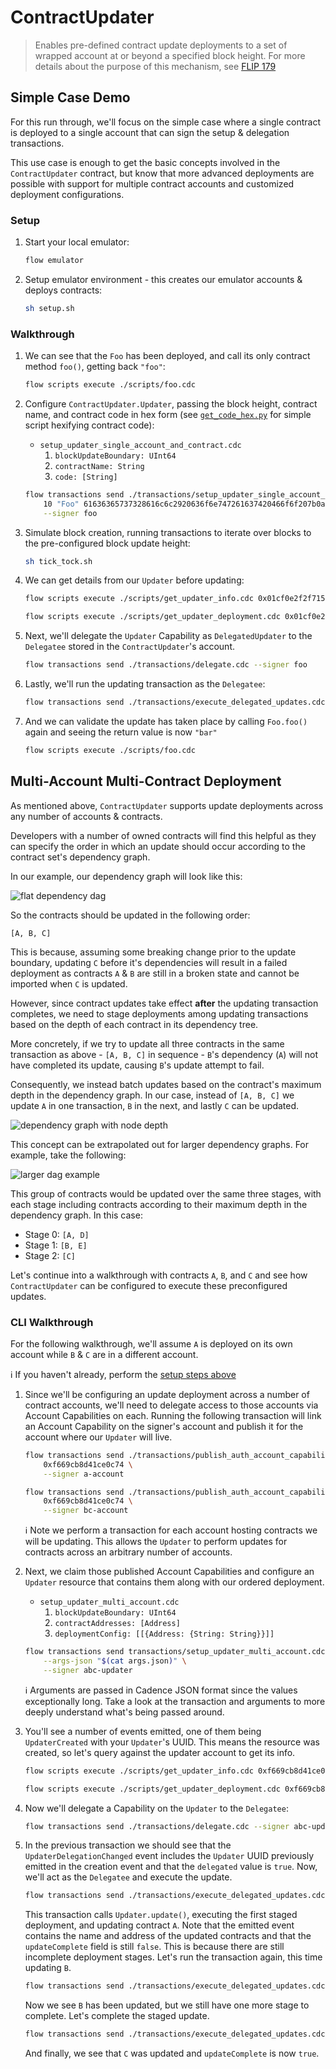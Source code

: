 # ContractUpdater

> Enables pre-defined contract update deployments to a set of wrapped account at or beyond a specified block height. For
> more details about the purpose of this mechanism, see [FLIP 179](https://github.com/onflow/flips/pull/179)

## Simple Case Demo

For this run through, we'll focus on the simple case where a single contract is deployed to a single account that can
sign the setup & delegation transactions. 

This use case is enough to get the basic concepts involved in the `ContractUpdater` contract, but know that more
advanced deployments are possible with support for multiple contract accounts and customized deployment configurations.

### Setup

1. Start your local emulator:

    ```sh
    flow emulator
    ```

1. Setup emulator environment - this creates our emulator accounts & deploys contracts:

    ```sh
    sh setup.sh
    ```

### Walkthrough

1. We can see that the `Foo` has been deployed, and call its only contract method `foo()`, getting back `"foo"`:

    ```sh
    flow scripts execute ./scripts/foo.cdc
    ```

1. Configure `ContractUpdater.Updater`, passing the block height, contract name, and contract code in hex form (see
   [`get_code_hex.py`](./src/get_code_hex.py) for simple script hexifying contract code):
    - `setup_updater_single_account_and_contract.cdc`
        1. `blockUpdateBoundary: UInt64`
        1. `contractName: String`
        1. `code: [String]`

    ```sh
    flow transactions send ./transactions/setup_updater_single_account_and_contract.cdc \
        10 "Foo" 61636365737328616c6c2920636f6e747261637420466f6f207b0a2020202061636365737328616c6c2920766965772066756e20666f6f28293a20537472696e67207b0a202020202020202072657475726e2022626172220a202020207d0a7d \
        --signer foo
    ```

1. Simulate block creation, running transactions to iterate over blocks to the pre-configured block update height:

    ```sh
    sh tick_tock.sh
    ```

1. We can get details from our `Updater` before updating:

    ```sh
    flow scripts execute ./scripts/get_updater_info.cdc 0x01cf0e2f2f715450
    ```

    ```sh
    flow scripts execute ./scripts/get_updater_deployment.cdc 0x01cf0e2f2f715450
    ```

1. Next, we'll delegate the `Updater` Capability as `DelegatedUpdater` to the `Delegatee` stored in the `ContractUpdater`'s account.

    ```sh
    flow transactions send ./transactions/delegate.cdc --signer foo
    ```

1. Lastly, we'll run the updating transaction as the `Delegatee`:

    ```sh
    flow transactions send ./transactions/execute_delegated_updates.cdc
    ```

1. And we can validate the update has taken place by calling `Foo.foo()` again and seeing the return value is now
   `"bar"`

    ```sh
    flow scripts execute ./scripts/foo.cdc
    ```

## Multi-Account Multi-Contract Deployment

As mentioned above, `ContractUpdater` supports update deployments across any number of accounts & contracts.

Developers with a number of owned contracts will find this helpful as they can specify the order in which an update
should occur according to the contract set's dependency graph.

In our example, our dependency graph will look like this:

![flat dependency dag](./resources/dependency_dag.png)

So the contracts should be updated in the following order:

```
[A, B, C]
```

This is because, assuming some breaking change prior to the update boundary, updating `C` before it's dependencies will
result in a failed deployment as contracts `A` & `B` are still in a broken state and cannot be imported when `C` is
updated.

However, since contract updates take effect **after** the updating transaction completes, we need to stage deployments
among updating transactions based on the depth of each contract in its dependency tree. 

More concretely, if we try to update all three contracts in the same transaction as above - `[A, B, C]` in sequence -
`B`'s dependency (`A`) will not have completed its update, causing `B`'s update attempt to fail.

Consequently, we instead batch updates based on the contract's maximum depth in the dependency graph. In our case,
instead of `[A, B, C]` we update `A` in one transaction, `B` in the next, and lastly `C` can be updated.

![dependency graph with node depth](./resources/dependency_dag_with_depth.png)

This concept can be extrapolated out for larger dependency graphs. For example, take the following:

![larger dag example](./resources/larger_dag.png)

This group of contracts would be updated over the same three stages, with each stage including contracts according to
their maximum depth in the dependency graph. In this case:

- Stage 0: `[A, D]`
- Stage 1: `[B, E]`
- Stage 2: `[C]`

Let's continue into a walkthrough with contracts `A`, `B`, and `C` and see how `ContractUpdater` can be configured to
execute these preconfigured updates.

### CLI Walkthrough

For the following walkthrough, we'll assume `A` is deployed on its own account while `B` & `C` are in a different
account.

:information_source: If you haven't already, perform the [setup steps above](#setup)

1. Since we'll be configuring an update deployment across a number of contract accounts, we'll need to delegate access
   to those accounts via Account Capabilities on each. Running the following transaction will link an Account
   Capability on the signer's account and publish it for the account where our `Updater` will live.

    ```sh
    flow transactions send ./transactions/publish_auth_account_capability.cdc \
        0xf669cb8d41ce0c74 \
        --signer a-account
    ```

    ```sh
    flow transactions send ./transactions/publish_auth_account_capability.cdc \
        0xf669cb8d41ce0c74 \
        --signer bc-account
    ```

    :information_source: Note we perform a transaction for each account hosting contracts we will be updating. This
    allows the `Updater` to perform updates for contracts across an arbitrary number of accounts.

1. Next, we claim those published Account Capabilities and configure an `Updater` resource that contains them along
   with our ordered deployment.
    - `setup_updater_multi_account.cdc`
        1. `blockUpdateBoundary: UInt64`
        1. `contractAddresses: [Address]`
        1. `deploymentConfig: [[{Address: {String: String}}]]`

    ```sh
    flow transactions send transactions/setup_updater_multi_account.cdc \
        --args-json "$(cat args.json)" \
        --signer abc-updater
    ```

    :information_source: Arguments are passed in Cadence JSON format since the values exceptionally long. Take a look at
    the transaction and arguments to more deeply understand what's being passed around.

1. You'll see a number of events emitted, one of them being `UpdaterCreated` with your `Updater`'s UUID. This means the
   resource was created, so let's query against the updater account to get its info.

    ```sh
    flow scripts execute ./scripts/get_updater_info.cdc 0xf669cb8d41ce0c74
    ```

    ```sh
    flow scripts execute ./scripts/get_updater_deployment.cdc 0xf669cb8d41ce0c74
    ```

1. Now we'll delegate a Capability on the `Updater` to the `Delegatee`:

    ```sh
    flow transactions send ./transactions/delegate.cdc --signer abc-updater
    ```

1. In the previous transaction we should see that the `UpdaterDelegationChanged` event includes the `Updater` UUID
   previously emitted in the creation event and that the `delegated` value is `true`. Now, we'll act as the `Delegatee`
   and execute the update.

    ```sh
    flow transactions send ./transactions/execute_delegated_updates.cdc
    ```

    This transaction calls `Updater.update()`, executing the first staged deployment, and updating contract `A`. Note
    that the emitted event contains the name and address of the updated contracts and that the `updateComplete` field is
    still `false`. This is because there are still incomplete deployment stages. Let's run the transaction again, this
    time updating `B`.

    ```sh
    flow transactions send ./transactions/execute_delegated_updates.cdc
    ```

    Now we see `B` has been updated, but we still have one more stage to complete. Let's complete the staged update.

    ```sh
    flow transactions send ./transactions/execute_delegated_updates.cdc
    ```

    And finally, we see that `C` was updated and `updateComplete` is now `true`.